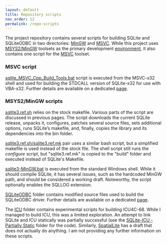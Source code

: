 ```yaml
---
layout: default
title: Repository scripts
nav_order: 12
permalink: /repo-scripts
---
```


The project repository contains several scripts for building SQLite and SQLiteODBC in two directories: [MinGW][MinGW Scripts] and [MSVC][MSVC Scripts]. While this project uses [MSYS2/MinGW][] toolsets as the primary development [environment][Dev Env], it also contains one script for the [MSVC][] toolset.

### MSVC script

[sqlite_MSVC_Cpp_Build_Tools.bat][] script is executed from the MSVC-x32 shell and used for building the STDCALL version of SQLite-x32 for use with VBA-x32. Further details are available on a dedicated [page][SQLite MSVC].

### MSYS2/MinGW scripts

[sqlite3.ref.sh][Proxy] relies on the stock makefile. Various parts of the script are discussed in previous pages. The script downloads the current SQLite release, unpacks it, configures, patches several source files, sets additional options, runs SQLite’s makefile,  and, finally, copies the library and its dependencies into the bin folder.

[sqlite3.ref.sh/sqlite3.ref.mk][Combo] pair uses a similar bash script, but a simplified makefile is used instead of the stock file. The shell script still runs the *configure* script, but "sqlite3.ref.mk" is copied to the "build" folder and executed instead of SQLite's Makefile.

[sqlite3-MinGW.bat][] is executed from the standard Windows shell. While it should compile SQLite, it has several issues, such as the hardcoded MinGW path, and should be considered a working draft. Noteworthy, the script optionally enables the SQLLOG extension.

[SQLiteODBC][SQLiteODBC GH] folder contains modified source files used to build the SQLiteODBC driver. Further details are available on a dedicated [page][SQLiteODBC docs].


The [ICU][] folder contains experimental scripts for building ICU4C-68. While I managed to build ICU, this was a limited exploration. An attempt to link SQLite and ICU statically was partially successful (see the [SQLite-ICU - Partially Static][] folder for the code). Similarly, [SpatialLite][] has a draft that does not actually do anything. I am not providing any further information on these scripts.

<!-- References -->

[MinGW Scripts]: https://github.com/pchemguy/SQLite-ICU-MinGW/tree/master/MinGW
[MSVC Scripts]: https://github.com/pchemguy/SQLite-ICU-MinGW/tree/master/MSVC
[MSYS2/MinGW]: https://www.msys2.org/
[MSVC]: https://docs.microsoft.com/en-us/cpp/build/building-on-the-command-line
[Dev Env]: https://pchemguy.github.io/SQLite-ICU-MinGW/devenv
[Proxy]: https://github.com/pchemguy/SQLite-ICU-MinGW/blob/master/MinGW/Proxy/sqlite3.ref.sh
[Combo]: https://github.com/pchemguy/SQLite-ICU-MinGW/tree/master/MinGW/Independent
[sqlite_MSVC_Cpp_Build_Tools.bat]: https://github.com/pchemguy/SQLite-ICU-MinGW/blob/master/MSVC/sqlite_MSVC_Cpp_Build_Tools.bat
[SQLite MSVC]: https://pchemguy.github.io/SQLite-ICU-MinGW/stdcall
[sqlite3-MinGW.bat]: https://github.com/pchemguy/SQLite-ICU-MinGW/blob/master/MinGW/Basic/sqlite3-MinGW.bat
[SQLiteODBC GH]: https://github.com/pchemguy/SQLite-ICU-MinGW/tree/master/MinGW/SQLiteODBC
[SQLiteODBC docs]: https://pchemguy.github.io/SQLite-ICU-MinGW/odbc
[ICU]: https://github.com/pchemguy/SQLite-ICU-MinGW/tree/master/MinGW/ICU
[SpatialLite]: https://github.com/pchemguy/SQLite-ICU-MinGW/tree/master/MinGW/SpatialLite
[SQLite-ICU - Partially Static]: https://github.com/pchemguy/SQLite-ICU-MinGW/tree/master/MinGW/SQLite-ICU%20-%20Partially%20Static
